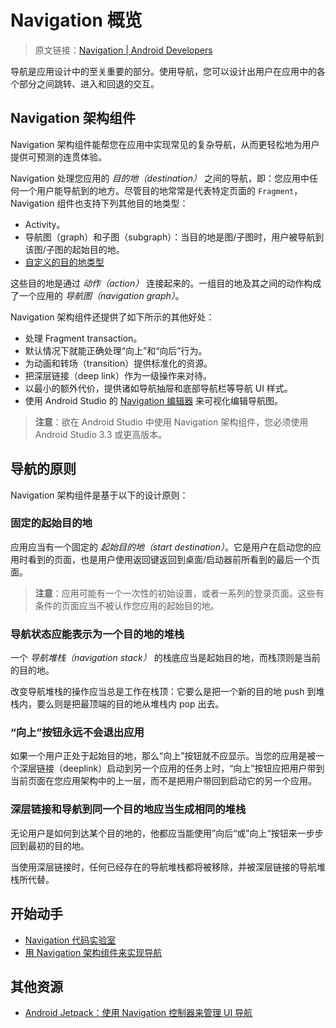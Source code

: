 # Navigation 概览
> 原文链接：[Navigation | Android Developers](https://developer.android.google.cn/topic/libraries/architecture/navigation)

导航是应用设计中的至关重要的部分。使用导航，您可以设计出用户在应用中的各个部分之间跳转、进入和回退的交互。

## Navigation 架构组件

Navigation 架构组件能帮您在应用中实现常见的复杂导航，从而更轻松地为用户提供可预测的连贯体验。

Navigation 处理您应用的 *目的地（destination）* 之间的导航，即：您应用中任何一个用户能导航到的地方。尽管目的地常常是代表特定页面的 `Fragment`，Navigation 组件也支持下列其他目的地类型：

* Activity。
* 导航图（graph）和子图（subgraph）：当目的地是图/子图时，用户被导航到该图/子图的起始目的地。
* [自定义的目的地类型](https://github.com/Android-Jetpack-Chinese-Translation/android-jetpack-chinese-translation/blob/master/DOCS/B_Guides/3_Core_topics/3_2_Architecture_Components/3_2_6_Navigation/3_2_6_6_Add_support_for_new_destination.md)

这些目的地是通过 *动作（action）* 连接起来的。一组目的地及其之间的动作构成了一个应用的 *导航图（navigation graph）*。

Navigation 架构组件还提供了如下所示的其他好处：

* 处理 Fragment transaction。
* 默认情况下就能正确处理“向上”和“向后”行为。
* 为动画和转场（transition）提供标准化的资源。
* 把深层链接（deep link）作为一级操作来对待。
* 以最小的额外代价，提供诸如导航抽屉和底部导航栏等导航 UI 样式。
* 使用 Android Studio 的 [Navigation 编辑器](https://github.com/Android-Jetpack-Chinese-Translation/android-jetpack-chinese-translation/blob/master/DOCS/B_Guides/3_Core_topics/3_2_Architecture_Components/3_2_6_Navigation/3_2_6_2_Implement_Navigation_with_the_Navigation_Architecture_Component.md) 来可视化编辑导航图。

> **注意**：欲在 Android Studio 中使用 Navigation 架构组件，您必须使用 Android Studio 3.3 或更高版本。

## 导航的原则

Navigation 架构组件是基于以下的设计原则：

### 固定的起始目的地

应用应当有一个固定的 *起始目的地（start destination）*。它是用户在启动您的应用时看到的页面，也是用户使用返回键返回到桌面/启动器前所看到的最后一个页面。

> **注意**：应用可能有一个一次性的初始设置，或者一系列的登录页面。这些有条件的页面应当不被认作您应用的起始目的地。

### 导航状态应能表示为一个目的地的堆栈

一个 *导航堆栈（navigation stack）* 的栈底应当是起始目的地，而栈顶则是当前的目的地。

改变导航堆栈的操作应当总是工作在栈顶：它要么是把一个新的目的地 push 到堆栈内，要么则是把最顶端的目的地从堆栈内 pop 出去。

### “向上”按钮永远不会退出应用

如果一个用户正处于起始目的地，那么“向上”按钮就不应显示。当您的应用是被一个深层链接（deeplink）启动到另一个应用的任务上时，“向上”按钮应把用户带到当前页面在您应用架构中的上一层，而不是把用户带回到启动它的另一个应用。

### 深层链接和导航到同一个目的地应当生成相同的堆栈

无论用户是如何到达某个目的地的，他都应当能使用”向后“或”向上“按钮来一步步回到最初的目的地。

当使用深层链接时，任何已经存在的导航堆栈都将被移除，并被深层链接的导航堆栈所代替。

## 开始动手

* [Navigation 代码实验室](https://codelabs.developers.google.com/codelabs/android-navigation?hl=zh-cn)
*  [用 Navigation 架构组件来实现导航](https://github.com/Android-Jetpack-Chinese-Translation/android-jetpack-chinese-translation/blob/master/DOCS/B_Guides/3_Core_topics/3_2_Architecture_Components/3_2_6_Navigation/3_2_6_2_Implement_Navigation_with_the_Navigation_Architecture_Component.md)

## 其他资源

* [Android Jetpack：使用 Navigation 控制器来管理 UI 导航](https://www.youtube.com/watch?v=8GCXtCjtg40&hl=zh-cn)

